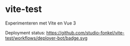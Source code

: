 # vite-test
Experimenteren met Vite en Vue 3

Deployment status:
https://github.com/studio-fonkel/vite-test/workflows/deployer-bot/badge.svg

